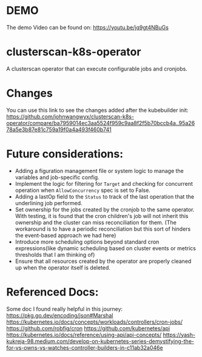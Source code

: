 # DEMO
The demo Video can be found on: https://youtu.be/jq9gt4NBuGs

# clusterscan-k8s-operator
A clusterscan operator that can execute configurable jobs and cronjobs.

# Changes
You can use this link to see the changes added after the kubebuilder init:
https://github.com/johnwangwyx/clusterscan-k8s-operator/compare/ba7959014ec3aa5524f959c9aa8f2f5b70bccb4a..95a2678a5e3b87e81c759a19f0a4a493f460b741

# Future considerations:
* Adding a figuration management file or system logic to manage the variables and job-specific config.
* Implement the logic for filtering for `Target` and checking for concurrent operation when `AllowConcurrency` spec is set to False.
* Adding a lastOp field to the `Status` to track of the last operation that the underlining job performed.
* Set ownership for the jobs created by the cronjob to the same operator. With testing, it is found that the cron children's job will not inherit this ownership and the cluster can miss reconciliation for them. (The workaround is to have a periodic reconciliation but this sort of hinders the event-based approach we had here)
* Introduce more scheduling options beyond standard cron expressions(like dynamic scheduling based on cluster events or metrics thresholds that I am thinking of)
* Ensure that all resources created by the operator are properly cleaned up when the operator itself is deleted.

# Referenced Docs:
Some doc I found really helpful in this journey:
https://pkg.go.dev/encoding/json#Marshal
https://kubernetes.io/docs/concepts/workloads/controllers/cron-jobs/
https://github.com/robfig/cron
https://github.com/kubernetes/api
https://kubernetes.io/docs/reference/using-api/api-concepts/
https://yash-kukreja-98.medium.com/develop-on-kubernetes-series-demystifying-the-for-vs-owns-vs-watches-controller-builders-in-c11ab32a046e

